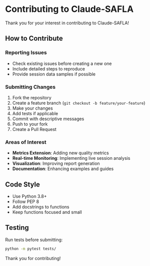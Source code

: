 # Contributing to Claude-SAFLA

Thank you for your interest in contributing to Claude-SAFLA!

## How to Contribute

### Reporting Issues
- Check existing issues before creating a new one
- Include detailed steps to reproduce
- Provide session data samples if possible

### Submitting Changes
1. Fork the repository
2. Create a feature branch (`git checkout -b feature/your-feature`)
3. Make your changes
4. Add tests if applicable
5. Commit with descriptive messages
6. Push to your fork
7. Create a Pull Request

### Areas of Interest

- **Metrics Extension**: Adding new quality metrics
- **Real-time Monitoring**: Implementing live session analysis
- **Visualization**: Improving report generation
- **Documentation**: Enhancing examples and guides

## Code Style
- Use Python 3.8+
- Follow PEP 8
- Add docstrings to functions
- Keep functions focused and small

## Testing
Run tests before submitting:
```bash
python -m pytest tests/
```

Thank you for contributing!